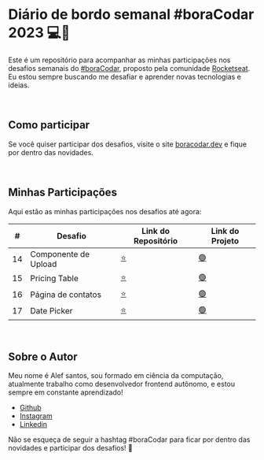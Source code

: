 # Diário de bordo semanal #boraCodar 2023 💻🚀

Este é um repositório para acompanhar as minhas participações nos desafios semanais do [#boraCodar](https://www.rocketseat.com.br/boracodar), proposto pela comunidade [Rocketseat](https://www.rocketseat.com.br). Eu estou sempre buscando me desafiar e aprender novas tecnologias e ideias.

<br>

## Como participar

Se você quiser participar dos desafios, visite o site [boracodar.dev](https://boracodar.dev/) e fique por dentro das novidades.

<br>

## Minhas Participações

Aqui estão as minhas participações nos desafios até agora:

| #   | Desafio              | Link do Repositório                                                     | Link do Projeto                                                               |
| --- | -------------------- | ----------------------------------------------------------------------- | ----------------------------------------------------------------------------- |
| 14  | Componente de Upload | [⭐](https://github.com/Olafi-MooN/challenges/tree/main/upload)         | [🟢](https://portfolio-alef.netlify.app/129edd7d-b3fb-455d-933b-bb951a972f7f) |
| 15  | Pricing Table        | [⭐](https://github.com/Olafi-MooN/challenges/tree/main/princing-table) | [🟢](https://portfolio-alef.netlify.app/62bfd983-3ff8-4235-b744-6dccadcd1e92) |
| 16  | Página de contatos   | [⭐](https://github.com/Olafi-MooN/challenges/tree/main/contact-page)   | [🟢](https://portfolio-alef.netlify.app/34ff409f-225a-4ee9-aab7-b872feb280d3) |
| 17  | Date Picker          | [⭐](https://github.com/Olafi-MooN/challenges/tree/main/calendar)       | [🟢](https://portfolio-alef.netlify.app/f7aaa074-0800-4399-8d98-27c1f8c02859) |

<br>

## Sobre o Autor

Meu nome é Alef santos, sou formado em ciência da computação, atualmente trabalho como desenvolvedor frontend autônomo, e estou sempre em constante aprendizado!

-   [Github](https://github.com/Olafi-Moon)
-   [Instagram](https://www.instagram.com/alef.all/)
-   [Linkedin](https://www.linkedin.com/in/alef-santos-soares-a28715193/)

Não se esqueça de seguir a hashtag #boraCodar para ficar por dentro das novidades e participar dos desafios! 🚀
